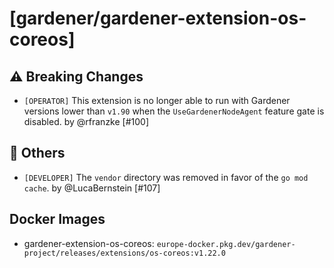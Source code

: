 # [gardener/gardener-extension-os-coreos]

## ⚠️ Breaking Changes

- `[OPERATOR]` This extension is no longer able to run with Gardener versions lower than `v1.90` when the `UseGardenerNodeAgent` feature gate is disabled. by @rfranzke [#100]
## 🏃 Others

- `[DEVELOPER]` The `vendor` directory was removed in favor of the `go mod cache`. by @LucaBernstein [#107]

## Docker Images
- gardener-extension-os-coreos: `europe-docker.pkg.dev/gardener-project/releases/extensions/os-coreos:v1.22.0`
